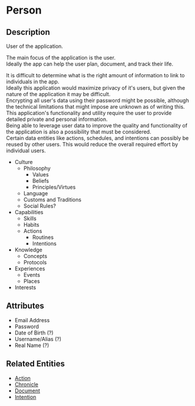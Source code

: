 # Person

## Description

User of the application.

The main focus of the application is the user.  
Ideally the app can help the user plan, document, and track their life.  

It is difficult to determine what is the right amount of information to link to individuals in the app.  
Ideally this application would maximize privacy of it's users, but given the nature of the application it may be difficult.  
Encrypting all user's data using their password might be possible, although the technical limitations that might impose are unknown as of writing this.  
This application's functionality and utility require the user to provide detailed private and personal information.  
Being able to leverage user data to improve the quality and functionality of the application is also a possibility that must be considered.  
Certain data entities like actions, schedules, and intentions can possibly be reused by other users. This would reduce the overall required effort by individual users.  

- Culture
  - Philosophy
    - Values
    - Beliefs
    - Principles/Virtues
  - Language
  - Customs and Traditions
  - Social Rules?
- Capabilities
  - Skills
  - Habits
  - Actions
    - Routines
    - Intentions
- Knowledge
  - Concepts
  - Protocols
- Experiences
  - Events
  - Places
- Interests

## Attributes

- Email Address
- Password
- Date of Birth (?)
- Username/Alias (?)
- Real Name (?)

## Related Entities

- [Action](./action.md)
- [Chronicle](./chronicle.md)
- [Document](./document.md)
- [Intention](./intention.md)
